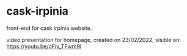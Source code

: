 # cask-irpinia
front-end for cask irpinia website.

video presentation for homepage, created on 23/02/2022, visible on:
https://youtu.be/oFiv_TFwm9I
